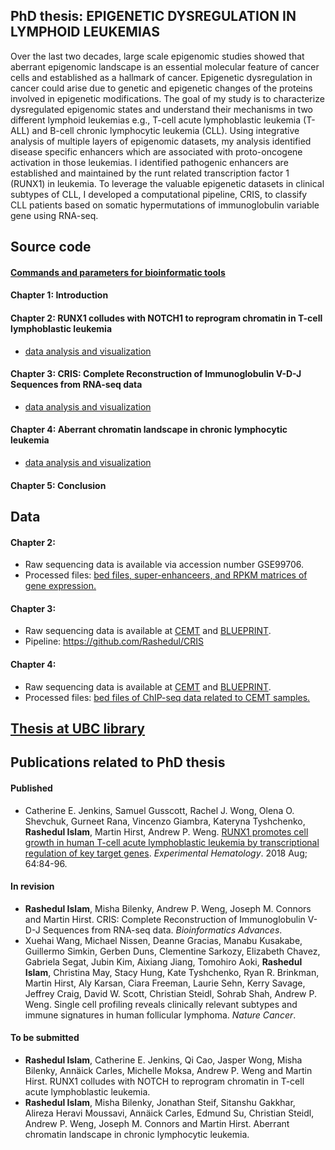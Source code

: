 ## PhD thesis: EPIGENETIC DYSREGULATION IN LYMPHOID LEUKEMIAS
Over the last two decades, large scale epigenomic studies showed that aberrant epigenomic landscape is an essential molecular feature of cancer cells and established as a hallmark of cancer. Epigenetic dysregulation in cancer could arise due to genetic and epigenetic changes of the proteins involved in epigenetic modifications. The goal of my study is to characterize dysregulated epigenomic states and understand their mechanisms in two different lymphoid leukemias e.g., T-cell acute lymphoblastic leukemia (T-ALL) and B-cell chronic lymphocytic leukemia (CLL). Using integrative analysis of multiple layers of epigenomic datasets, my analysis identified disease specific enhancers which are associated with proto-oncogene activation in those leukemias. I identified pathogenic enhancers are established and maintained by the runt related transcription factor 1 (RUNX1) in leukemia. To leverage the valuable epigenetic datasets in clinical subtypes of CLL, I developed a computational pipeline, CRIS, to classify CLL patients based on somatic hypermutations of immunoglobulin variable gene using RNA-seq. 

## Source code

#### [Commands and parameters for bioinformatic tools](https://github.com/Rashedul/PhD_thesis/blob/main/Command.md)

#### Chapter 1: Introduction

#### Chapter 2: RUNX1 colludes with NOTCH1 to reprogram chromatin in T-cell lymphoblastic leukemia
- [data analysis and visualization](https://github.com/Rashedul/PhD_thesis/blob/main/Chapter_2.md)

#### Chapter 3: CRIS: Complete Reconstruction of Immunoglobulin V-D-J Sequences from RNA-seq data
- [data analysis and visualization](https://github.com/Rashedul/PhD_thesis/blob/main/Chapter_3.md)

#### Chapter 4: Aberrant chromatin landscape in chronic lymphocytic leukemia
- [data analysis and visualization](https://github.com/Rashedul/PhD_thesis/blob/main/Chapter_4.md)

#### Chapter 5: Conclusion 

## Data
#### Chapter 2: 
- Raw sequencing data is available via accession number GSE99706.
- Processed files: [bed files, super-enhanceers, and RPKM matrices of gene expression.](https://github.com/Rashedul/PhD_thesis/tree/main/data/chapter-2) 

#### Chapter 3: 
- Raw sequencing data is available at [CEMT](https://thisisepigenetics.ca/data/CEMT/epi2021/grid/) and [BLUEPRINT](http://dcc.blueprint-epigenome.eu/#/home).
- Pipeline: https://github.com/Rashedul/CRIS 

#### Chapter 4: 
- Raw sequencing data is available at [CEMT](https://thisisepigenetics.ca/data/CEMT/epi2021/grid/) and [BLUEPRINT](http://dcc.blueprint-epigenome.eu/#/home).
- Processed files: [bed files of ChIP-seq data related to CEMT samples.](https://github.com/Rashedul/PhD_thesis/tree/main/data/chapter-4)

## [Thesis at UBC library](https://open.library.ubc.ca/) 

## Publications related to PhD thesis

#### Published 

- Catherine E. Jenkins, Samuel Gusscott, Rachel J. Wong, Olena O. Shevchuk, Gurneet Rana, Vincenzo Giambra, Kateryna Tyshchenko, **Rashedul Islam**, Martin Hirst, Andrew P. Weng. [RUNX1 promotes cell growth in human T-cell acute lymphoblastic leukemia by transcriptional regulation of key target genes](https://pubmed.ncbi.nlm.nih.gov/29733873/). *Experimental Hematology*. 2018 Aug; 64:84-96. 

#### In revision 

- **Rashedul Islam**, Misha Bilenky, Andrew P. Weng, Joseph M. Connors and Martin Hirst. CRIS: Complete Reconstruction of Immunoglobulin V-D-J Sequences from RNA-seq data.  *Bioinformatics Advances*.
- Xuehai Wang, Michael Nissen, Deanne Gracias, Manabu Kusakabe, Guillermo Simkin, Gerben Duns, Clementine Sarkozy, Elizabeth Chavez, Gabriela Segat, Jubin Kim, Aixiang Jiang, Tomohiro Aoki, **Rashedul Islam**, Christina May, Stacy Hung, Kate Tyshchenko, Ryan R. Brinkman, Martin Hirst, Aly Karsan, Ciara Freeman, Laurie Sehn, Kerry Savage, Jeffrey Craig, David W. Scott, Christian Steidl, Sohrab Shah, Andrew P. Weng. Single cell profiling reveals clinically relevant subtypes and immune signatures in human follicular lymphoma. *Nature Cancer*. 

#### To be submitted 
- **Rashedul Islam**, Catherine E. Jenkins, Qi Cao, Jasper Wong, Misha Bilenky, Annäick Carles, Michelle Moksa, Andrew P. Weng and Martin Hirst. RUNX1 colludes with NOTCH to reprogram chromatin in T-cell acute lymphoblastic leukemia. 
- **Rashedul Islam**, Misha Bilenky, Jonathan Steif, Sitanshu Gakkhar, Alireza Heravi Moussavi, Annäick Carles, Edmund Su, Christian Steidl, Andrew P. Weng, Joseph M. Connors and Martin Hirst. Aberrant chromatin landscape in chronic lymphocytic leukemia. 
